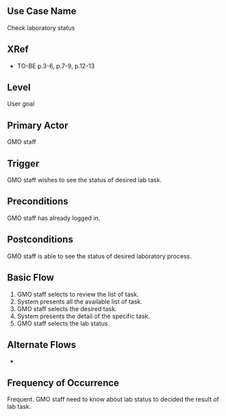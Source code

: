 Use Case Name
-------------
Check laboratory status

XRef
----
* TO-BE p.3-6, p.7-9, p.12-13

Level
-----
User goal

Primary Actor
-------------
GMO staff

Trigger
-------
GMO staff wishes to see the status of desired lab task.

Preconditions
-------------
GMO staff has already logged in.

Postconditions
--------------
GMO staff is able to see the status of desired laboratory process.

Basic Flow
----------
1. GMO staff selects to review the list of task.
2. System presents all the available list of task.
3. GMO staff selects the desired task.
4. System presents the detail of the specific task.
5. GMO staff selects the lab status.

Alternate Flows
---------------
-

Frequency of Occurrence
-----------------------
Frequent. GMO staff need to know about lab status to decided the result of lab task.